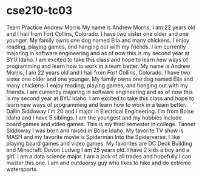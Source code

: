 # cse210-tc03
 Team Practice
Andrew Morris
My name is Andrew Morris, I am 22 years old and I hail from Fort Collins, Colorado. I have two sister one older and one younger. My family owns one dog named Ella and many chickens. I enjoy reading, playing games, and hanging out with my friends. I am currently majoring in software engineering and as of now this is my second year at BYU Idaho. I am excited to take this class and hope to learn new ways of programming and learn how to work in a team better.
My name is Andrew Morris, I am 22 years old and I hail from Fort Collins, Colorado. I have two sister one older and one younger. My family owns one dog named Ella and many chickens. I enjoy reading, playing games, and hanging out with my friends. I am currently majoring in software engineering and as of now this is my second year at BYU Idaho. I am excited to take this class and hope to learn new ways of programming and learn how to work in a team better. 
Dallin Siddoway
I'm 20 and I major in Electrical Engineering. I'm from Boise Idaho and I have 5 siblings. I am the youngest and my hobbies include board games and video games. This is my third semester in college.
Tanner Siddoway
I was born and raised in Boise Idaho. My favorite TV show is MASH and my favorite movie is Spiderman Into the Spiderverse. I like playing board games and video games. My favorites are DC Deck Building and Minecraft.
Devon Ludwig
    I am 25 years old. I have 2 kids a boy and a girl. I am a data science major. I am a jack of all trades and hopefully I can master this one. I am and outdoorsy guy who likes to hike and do extreme watersports. 

